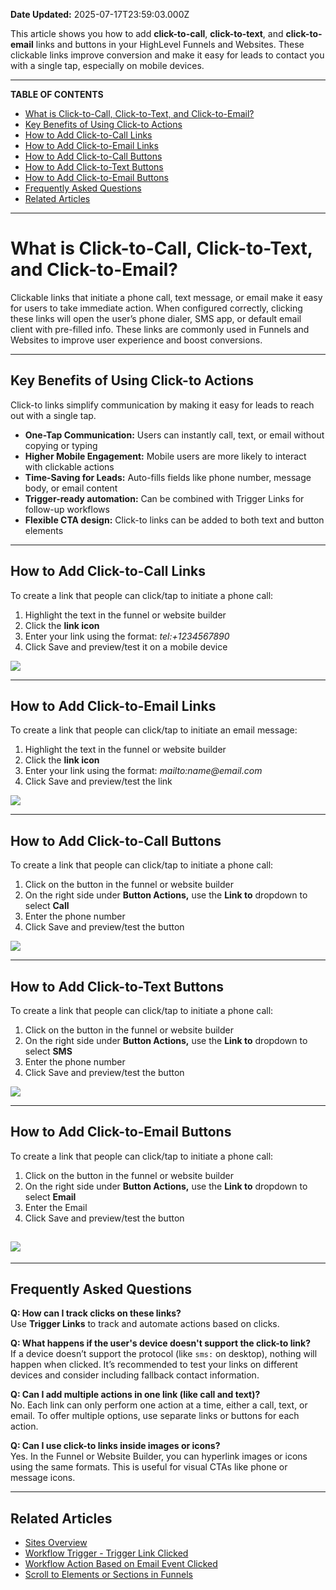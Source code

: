 **Date Updated:** 2025-07-17T23:59:03.000Z

This article shows you how to add **click-to-call**, **click-to-text**, and **click-to-email** links and buttons in your HighLevel Funnels and Websites. These clickable links improve conversion and make it easy for leads to contact you with a single tap, especially on mobile devices.

---

**TABLE OF CONTENTS**

* [What is Click-to-Call, Click-to-Text, and Click-to-Email?](#What-is-Click-to-Call,-Click-to-Text,-and-Click-to-Email?)
* [Key Benefits of Using Click-to Actions](#Key-Benefits-of-Using-Click-to-Actions)
* [How to Add Click-to-Call Links](#How-to-Add-Click-to-Call-Links)
* [How to Add Click-to-Email Links](#How-to-Add-Click-to-Email-Links)
* [How to Add Click-to-Call Buttons](#How-to-Add-Click-to-Call-Buttons)
* [How to Add Click-to-Text Buttons](#How-to-Add-Click-to-Text-Buttons)
* [How to Add Click-to-Email Buttons](#How-to-Add-Click-to-Email-Buttons)
* [Frequently Asked Questions](#Frequently-Asked-Questions)
* [Related Articles](#Related-Articles)

---

# **What is Click-to-Call, Click-to-Text, and Click-to-Email?**

  
Clickable links that initiate a phone call, text message, or email make it easy for users to take immediate action. When configured correctly, clicking these links will open the user’s phone dialer, SMS app, or default email client with pre-filled info. These links are commonly used in Funnels and Websites to improve user experience and boost conversions.

---

## **Key Benefits of Using Click-to Actions**

  
Click-to links simplify communication by making it easy for leads to reach out with a single tap.  
  
* **One-Tap Communication:** Users can instantly call, text, or email without copying or typing
* **Higher Mobile Engagement:** Mobile users are more likely to interact with clickable actions
* **Time-Saving for Leads:** Auto-fills fields like phone number, message body, or email content
* **Trigger-ready automation:** Can be combined with Trigger Links for follow-up workflows
* **Flexible CTA design:** Click-to links can be added to both text and button elements

---

## **How to Add Click-to-Call Links**

  
To create a link that people can click/tap to initiate a phone call:  
  
1. Highlight the text in the funnel or website builder
2. Click the **link icon**
3. Enter your link using the format: _tel:+1234567890_
4. Click Save and preview/test it on a mobile device

  
![](https://s3.amazonaws.com/cdn.freshdesk.com/data/helpdesk/attachments/production/155050029684/original/SLtvBLZubn8ZZfqfsK9veI104X9amxXe8A.gif?1752775516)

---

## **How to Add Click-to-Email Links**

  
To create a link that people can click/tap to initiate an email message:  
  
1. Highlight the text in the funnel or website builder
2. Click the **link icon**
3. Enter your link using the format: _mailto:name@email.com_
4. Click Save and preview/test the link

  
![](https://s3.amazonaws.com/cdn.freshdesk.com/data/helpdesk/attachments/production/155050029871/original/v2PQzHv24vs46HFqKASjwnE_HzTXTUAAnA.gif?1752775769)

---

## **How to Add Click-to-Call Buttons**

  
To create a link that people can click/tap to initiate a phone call:  
  
1. Click on the button in the funnel or website builder
2. On the right side under **Button Actions,** use the **Link to** dropdown to select **Call**
3. Enter the phone number
4. Click Save and preview/test the button

  
![](https://s3.amazonaws.com/cdn.freshdesk.com/data/helpdesk/attachments/production/155050030228/original/C76eE2PcYZ6uxVNmCtCeCvnorMTlXReK5g.jpeg?1752776383)

---

## **How to Add Click-to-Text Buttons**

  
To create a link that people can click/tap to initiate a phone call:  
  
1. Click on the button in the funnel or website builder
2. On the right side under **Button Actions,** use the **Link to** dropdown to select **SMS**
3. Enter the phone number
4. Click Save and preview/test the button

  
![](https://s3.amazonaws.com/cdn.freshdesk.com/data/helpdesk/attachments/production/155050030264/original/r45be-mWycbcGquZElDfLMg0FSiJ0K2V9A.png?1752776411)

---

## **How to Add Click-to-Email Buttons**

  
To create a link that people can click/tap to initiate a phone call:  
  
1. Click on the button in the funnel or website builder
2. On the right side under **Button Actions,** use the **Link to** dropdown to select **Email**
3. Enter the Email
4. Click Save and preview/test the button

  
## ![](https://s3.amazonaws.com/cdn.freshdesk.com/data/helpdesk/attachments/production/155050030294/original/4no_9VgU3Brc2LzrolfFFPaw0lb9IcQGcA.png?1752776444)

---

## **Frequently Asked Questions**

  
**Q: How can I track clicks on these links?**  
Use **Trigger Links** to track and automate actions based on clicks.

  
**Q: What happens if the user's device doesn't support the click-to link?**  
If a device doesn’t support the protocol (like `sms:` on desktop), nothing will happen when clicked. It’s recommended to test your links on different devices and consider including fallback contact information.

  
**Q: Can I add multiple actions in one link (like call and text)?**  
No. Each link can only perform one action at a time, either a call, text, or email. To offer multiple options, use separate links or buttons for each action.

  
**Q: Can I use click-to links inside images or icons?**  
Yes. In the Funnel or Website Builder, you can hyperlink images or icons using the same formats. This is useful for visual CTAs like phone or message icons.

---

## **Related Articles**

  
* [](https://help.gohighlevel.com/en/support/solutions/articles/155000003263)[Sites Overview](https://help.gohighlevel.com/en/support/solutions/articles/155000001633)
* [Workflow Trigger - Trigger Link Clicked](https://help.gohighlevel.com/en/support/solutions/articles/155000003263)
* [Workflow Action Based on Email Event Clicked](https://help.gohighlevel.com/en/support/solutions/articles/48001208599)
* [Scroll to Elements or Sections in Funnels](https://help.gohighlevel.com/en/support/solutions/articles/48001158589)

  